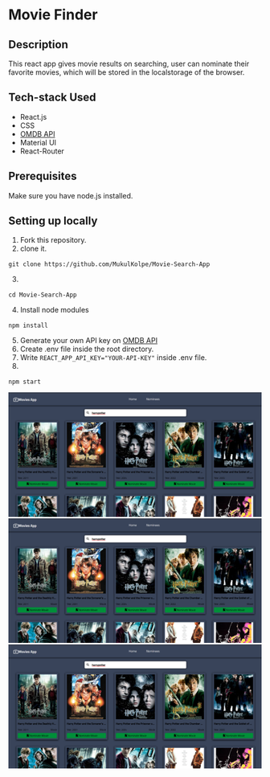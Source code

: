 # Movie Finder 

## Description
This react app gives movie results on searching, user can nominate their favorite movies, which will be stored in the localstorage of the browser.


## Tech-stack Used
- React.js
- CSS
- [OMDB API](https://www.omdbapi.com/)
- Material UI
- React-Router 


## Prerequisites

Make sure you have node.js installed.


## Setting up locally
1. Fork this repository.
2. clone it.
 ```
 git clone https://github.com/MukulKolpe/Movie-Search-App
 ```
3. 
 ```
 cd Movie-Search-App
 ```
4. Install node modules
 ```
 npm install
 ```
5. Generate your own API key on [OMDB API](https://www.omdbapi.com/)  
6. Create .env file inside the root directory.  
7. Write ```REACT_APP_API_KEY="YOUR-API-KEY"``` inside .env file.   
8. 
 ```
 npm start
 ```
 ![image alt](https://github.com/Mutthuram03/movie_finder/blob/eae2b14eab470eeaae8a7913b3114b60939f1b9f/Screenshot%202025-10-02%20163825.png) 
  ![image alt](https://github.com/Mutthuram03/movie_finder/blob/eae2b14eab470eeaae8a7913b3114b60939f1b9f/Screenshot%202025-10-02%20163825.png) 
   ![image alt](https://github.com/Mutthuram03/movie_finder/blob/eae2b14eab470eeaae8a7913b3114b60939f1b9f/Screenshot%202025-10-02%20163825.png) 
